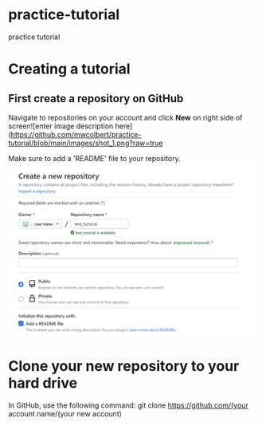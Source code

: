 # practice-tutorial
practice tutorial
# Creating a tutorial
## First create a repository on GitHub
Navigate to repositories on your account and click **New** on right side of screen![enter image description here](https://github.com/mwcolbert/practice-tutorial/blob/main/images/shot_1.png?raw=true

Make sure to add a 'README' file to your repository.![enter image description here](https://github.com/mwcolbert/practice-tutorial/blob/main/images/shot_2.png?raw=true)
# Clone your new repository to your hard drive
In GitHub, use the following command:
 git clone https://github.com/(your account name/(your new account)
